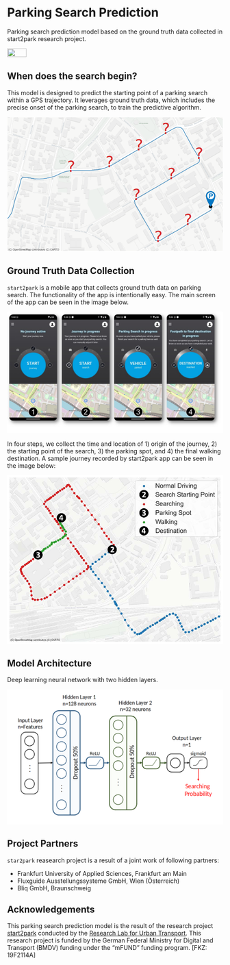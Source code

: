 # Parking Search Prediction
Parking search prediction model based on the ground truth data collected in start2park research project.

<img align="top" src="docs/images/start2park_logo.jpg" width="30%" height="30%">

## When does the search begin?

This model is designed to predict the starting point of a parking search within a GPS trajectory. 
It leverages ground truth data, which includes the precise onset of the parking search, to train the 
predictive algorithm.

![whenSeachBegins.png](docs%2Fimages%2FwhenSeachBegins.png)

## Ground Truth Data Collection

`start2park` is a mobile app that collects ground truth data on parking search. 
The functionality of the app is intentionally easy. 
The main screen of the app can be seen in the image below. 

![app_mainScreen.jpg](docs%2Fimages%2Fapp_mainScreen.jpg)

In four steps, we collect the time and location of 1) origin of the journey, 2) the starting point 
of the search, 3) the parking spot, and 4) the final walking destination. A sample journey
recorded by start2park app can be seen in the image below:

![sampleJourney.jpg](docs%2Fimages%2FsampleJourney.jpg)

## Model Architecture

Deep learning neural network with two hidden layers.

![modelArchetecture.png](docs%2Fimages%2FmodelArchetecture.png)



## Project Partners

`star2park` reasearch project is a result of a joint work of following partners:

- Frankfurt University of Applied Sciences, Frankfurt am Main
- Fluxguide Ausstellungssysteme GmbH, Wien (Österreich)
- Bliq GmbH, Braunschweig

## Acknowledgements
This parking search prediction model is the result of the research project 
[start2park](https://www.start2park.com) conducted by the 
[Research Lab for Urban Transport](https://www.frankfurt-university.de/en/about-us/faculty-1-architecture-civil-engineering-geomatics/research-institute-ffin/specialist-groups-of-the-ffin/specialist-group-new-mobility/relut/). 
This research project is funded by the German Federal Ministry for Digital and Transport (BMDV) 
funding under the “mFUND” funding program. [FKZ: 19F2114A]